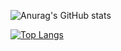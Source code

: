 
![Anurag's GitHub stats](https://github-readme-stats.vercel.app/api?username=AfiqIzzan&show_icons=true&theme=tokyonight)

[![Top Langs](https://github-readme-stats.vercel.app/api/top-langs/?username=AfiqIzzan&layout=compact&bg_color=00000000)](https://github.com/AfiqIzzan/github-readme-stats)

<!--
**AfiqIzzan/AfiqIzzan** is a ✨ _special_ ✨ repository because its `README.md` (this file) appears on your GitHub profile.

Here are some ideas to get you started:

- 🔭 I’m currently working on ...
- 🌱 I’m currently learning ...
- 👯 I’m looking to collaborate on ...
- 🤔 I’m looking for help with ...
- 💬 Ask me about ...
- 📫 How to reach me: ...
- 😄 Pronouns: ...
- ⚡ Fun fact: ...
-->
